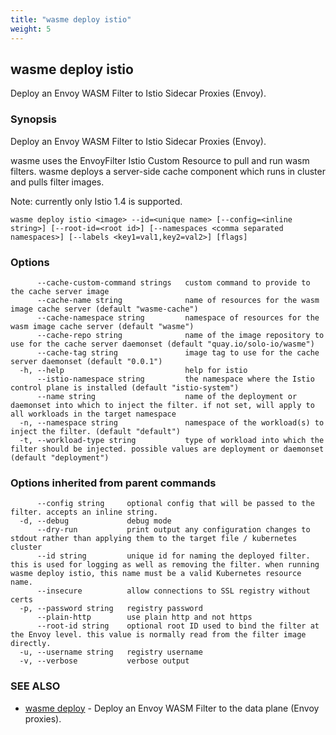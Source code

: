 ```yaml
---
title: "wasme deploy istio"
weight: 5
---
```

## wasme deploy istio

Deploy an Envoy WASM Filter to Istio Sidecar Proxies (Envoy).

### Synopsis

Deploy an Envoy WASM Filter to Istio Sidecar Proxies (Envoy).

wasme uses the EnvoyFilter Istio Custom Resource to pull and run wasm filters.
wasme deploys a server-side cache component which runs in cluster and pulls filter images.

Note: currently only Istio 1.4 is supported.


```
wasme deploy istio <image> --id=<unique name> [--config=<inline string>] [--root-id=<root id>] [--namespaces <comma separated namespaces>] [--labels <key1=val1,key2=val2>] [flags]
```

### Options

```
      --cache-custom-command strings   custom command to provide to the cache server image
      --cache-name string              name of resources for the wasm image cache server (default "wasme-cache")
      --cache-namespace string         namespace of resources for the wasm image cache server (default "wasme")
      --cache-repo string              name of the image repository to use for the cache server daemonset (default "quay.io/solo-io/wasme")
      --cache-tag string               image tag to use for the cache server daemonset (default "0.0.1")
  -h, --help                           help for istio
      --istio-namespace string         the namespace where the Istio control plane is installed (default "istio-system")
      --name string                    name of the deployment or daemonset into which to inject the filter. if not set, will apply to all workloads in the target namespace
  -n, --namespace string               namespace of the workload(s) to inject the filter. (default "default")
  -t, --workload-type string           type of workload into which the filter should be injected. possible values are deployment or daemonset (default "deployment")
```

### Options inherited from parent commands

```
      --config string     optional config that will be passed to the filter. accepts an inline string.
  -d, --debug             debug mode
      --dry-run           print output any configuration changes to stdout rather than applying them to the target file / kubernetes cluster
      --id string         unique id for naming the deployed filter. this is used for logging as well as removing the filter. when running wasme deploy istio, this name must be a valid Kubernetes resource name.
      --insecure          allow connections to SSL registry without certs
  -p, --password string   registry password
      --plain-http        use plain http and not https
      --root-id string    optional root ID used to bind the filter at the Envoy level. this value is normally read from the filter image directly.
  -u, --username string   registry username
  -v, --verbose           verbose output
```

### SEE ALSO

* [wasme deploy](../wasme_deploy)	 - Deploy an Envoy WASM Filter to the data plane (Envoy proxies).

